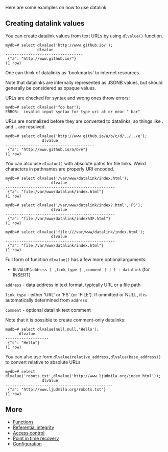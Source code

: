 Here are some examples on how to use datalink

Creating datalink values
------------------------

You can create datalink values from text URLs by using `dlvalue()` function.

    mydb=# select dlvalue('http://www.github.io/');
                  dlvalue              
    ----------------------------------
     {"a": "http://www.github.io/"}
    (1 row)

One can think of datalinks as 'bookmarks' to internet resources.

Note that datalinks are internally represented as JSONB values, but should generally be considered as opaque values.

URLs are checked for syntax and wrong ones throw errors:

    mydb=# select dlvalue('foo bar');
    ERROR:  invalid input syntax for type uri at or near " bar"

URLs are normalized before they are converted to datalinks, so things like . and .. are resolved.

    mydb=# select dlvalue('http://www.github.io/a/b/c/d/../../e');
                    dlvalue                
    ---------------------------------------
     {"a": "http://www.github.io/a/b/e"}
    (1 row)

You can also use `dlvalue()` with absolute paths for file links. 
Weird characters in pathnames are properly URI encoded.

    mydb=# select dlvalue('/var/www/datalink/index.html');
                        dlvalue                     
    ------------------------------------------------
     {"a": "file:/var/www/datalink/index.html"}
    (1 row)

    mydb=# select dlvalue('/var/www/datalink/index?.html','FS');
                        dlvalue                     
    ------------------------------------------------
     {"a": "file:/var/www/datalink/index%3F.html"}
    (1 row)

    mydb=# select dlvalue('file:///var/www/datalink/index.html');
                        dlvalue                     
    ------------------------------------------------
     {"a": "file:/var/www/datalink/index.html"}
    (1 row)

Full form of function `dlvalue()` has a few more optional arguments:

- `DLVALUE(address [ ,link_type [ ,comment ] ] ) → datalink` (for INSERT)

`address`   - data address in text format, typically URL or a file path

`link_type` - either 'URL' or 'FS' (or 'FILE'). If ommitted or NULL, it is automatically determined from `address`

`comment`   - optional datalink text comment

Note that it is possible to create comment-only datalinks:

    mudb=# select dlvalue(null,null,'Hello');
          dlvalue      
    -------------------
     {"c": "Hello"}
    (1 row)


You can also use form `dlvalue(relative_address,dlvalue(base_address))` to convert relative to absolute URLs

    mydb=# select dlvalue('robots.txt',dlvalue('http://www.ljudmila.org/index.html'));
                    dlvalue                    
    -----------------------------------------------
     {"a": "http://www.ljudmila.org/robots.txt"}
    (1 row)


More
----
- [Functions](functions.md)
- [Referential integrity](integrity.md)
- [Access control](access.md)
- [Point in time recovery](recovery.md)
- [Configuration](configuration.md)




